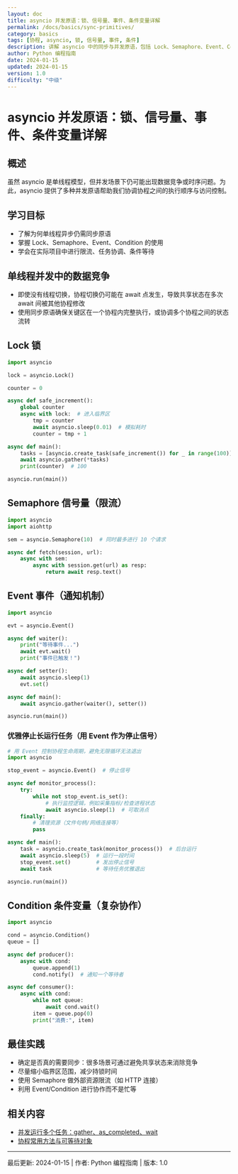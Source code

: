 ```yaml
---
layout: doc
title: asyncio 并发原语：锁、信号量、事件、条件变量详解
permalink: /docs/basics/sync-primitives/
category: basics
tags: [协程, asyncio, 锁, 信号量, 事件, 条件]
description: 讲解 asyncio 中的同步与并发原语，包括 Lock、Semaphore、Event、Condition 的使用方式与典型场景。
author: Python 编程指南
date: 2024-01-15
updated: 2024-01-15
version: 1.0
difficulty: "中级"
---
```


# asyncio 并发原语：锁、信号量、事件、条件变量详解

## 概述

虽然 asyncio 是单线程模型，但并发场景下仍可能出现数据竞争或时序问题。为此，asyncio 提供了多种并发原语帮助我们协调协程之间的执行顺序与访问控制。

## 学习目标

- 了解为何单线程异步仍需同步原语
- 掌握 Lock、Semaphore、Event、Condition 的使用
- 学会在实际项目中进行限流、任务协调、条件等待

## 单线程并发中的数据竞争

- 即使没有线程切换，协程切换仍可能在 await 点发生，导致共享状态在多次 await 间被其他协程修改
- 使用同步原语确保关键区在一个协程内完整执行，或协调多个协程之间的状态流转

## Lock 锁

```python
import asyncio

lock = asyncio.Lock()

counter = 0

async def safe_increment():
    global counter
    async with lock:  # 进入临界区
        tmp = counter
        await asyncio.sleep(0.01)  # 模拟耗时
        counter = tmp + 1

async def main():
    tasks = [asyncio.create_task(safe_increment()) for _ in range(100)]
    await asyncio.gather(*tasks)
    print(counter)  # 100

asyncio.run(main())
```

## Semaphore 信号量（限流）

```python
import asyncio
import aiohttp

sem = asyncio.Semaphore(10)  # 同时最多进行 10 个请求

async def fetch(session, url):
    async with sem:
        async with session.get(url) as resp:
            return await resp.text()
```

## Event 事件（通知机制）

```python
import asyncio

evt = asyncio.Event()

async def waiter():
    print("等待事件...")
    await evt.wait()
    print("事件已触发！")

async def setter():
    await asyncio.sleep(1)
    evt.set()

async def main():
    await asyncio.gather(waiter(), setter())

asyncio.run(main())
```

### 优雅停止长运行任务（用 Event 作为停止信号）

```python
# 用 Event 控制协程生命周期，避免无限循环无法退出
import asyncio

stop_event = asyncio.Event()  # 停止信号

async def monitor_process():
    try:
        while not stop_event.is_set():
            # 执行监控逻辑，例如采集指标/检查进程状态
            await asyncio.sleep(1)  # 可取消点
    finally:
        # 清理资源（文件句柄/网络连接等）
        pass

async def main():
    task = asyncio.create_task(monitor_process())  # 后台运行
    await asyncio.sleep(5)  # 运行一段时间
    stop_event.set()        # 发出停止信号
    await task              # 等待任务优雅退出

asyncio.run(main())
```

## Condition 条件变量（复杂协作）

```python
import asyncio

cond = asyncio.Condition()
queue = []

async def producer():
    async with cond:
        queue.append(1)
        cond.notify()  # 通知一个等待者

async def consumer():
    async with cond:
        while not queue:
            await cond.wait()
        item = queue.pop(0)
        print("消费:", item)
```

## 最佳实践

- 确定是否真的需要同步：很多场景可通过避免共享状态来消除竞争
- 尽量缩小临界区范围，减少持锁时间
- 使用 Semaphore 做外部资源限流（如 HTTP 连接）
- 利用 Event/Condition 进行协作而不是忙等

## 相关内容

- [并发运行多个任务：gather、as_completed、wait](../concurrent-tasks/)
- [协程常用方法与可等待对象](../coroutine-methods/)

---

最后更新: 2024-01-15  |  作者: Python 编程指南  |  版本: 1.0